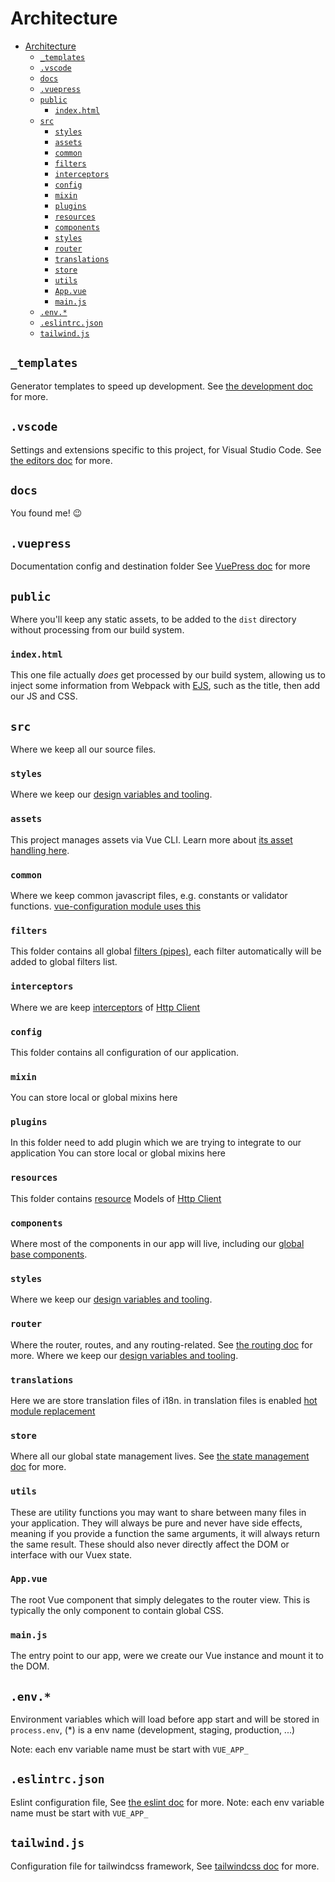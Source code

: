 # Architecture

- [Architecture](#architecture)
  - [`_templates`](#templates)
  - [`.vscode`](#vscode)
  - [`docs`](#docs)
  - [`.vuepress`](#vuepress)
  - [`public`](#public)
    - [`index.html`](#indexhtml)
  - [`src`](#src)
    - [`styles`](#styles)
    - [`assets`](#assets)
    - [`common`](#common)
    - [`filters`](#filters)
    - [`interceptors`](#interceptors)
    - [`config`](#config)
    - [`mixin`](#mixin)
    - [`plugins`](#plugins)
    - [`resources`](#resources)
    - [`components`](#components)
    - [`styles`](#styles-1)
    - [`router`](#router)
    - [`translations`](#translations)
    - [`store`](#store)
    - [`utils`](#utils)
    - [`App.vue`](#appvue)
    - [`main.js`](#mainjs)
  - [`.env.*`](#env)
  - [`.eslintrc.json`](#eslintrcjson)
  - [`tailwind.js`](#tailwindjs)

## `_templates`

Generator templates to speed up development. See [the development doc](development.md#generators) for more.

## `.vscode`

Settings and extensions specific to this project, for Visual Studio Code. See [the editors doc](editors.md#visual-studio-code) for more.

## `docs`

You found me! :wink:

## `.vuepress`

Documentation config and destination folder See [VuePress doc](https://vuepress.vuejs.org) for more

## `public`

Where you'll keep any static assets, to be added to the `dist` directory without processing from our build system.

### `index.html`

This one file actually _does_ get processed by our build system, allowing us to inject some information from Webpack with [EJS](http://ejs.co/), such as the title, then add our JS and CSS.

## `src`

Where we keep all our source files.

### `styles`

Where we keep our [design variables and tooling](tech.md#design-variables-and-tooling).

### `assets`

This project manages assets via Vue CLI. Learn more about [its asset handling here](https://cli.vuejs.org/guide/html-and-static-assets.html).

### `common`

Where we keep common javascript files, e.g. constants or validator functions. [vue-configuration module uses this](https://github.com/alex-oleshkevich/vue-config#readme)

### `filters`

This folder contains all global [filters (pipes)](https://v1.vuejs.org/guide/custom-filter.html), each filter automatically will be added to global filters list.

### `interceptors`

Where we are keep [interceptors](https://github.com/pagekit/vue-resource/blob/develop/docs/http.md#interceptors) of [Http Client](https://github.com/pagekit/vue-resource)

### `config`

This folder contains all configuration of our application.

### `mixin`

You can store local or global mixins here

### `plugins`

In this folder need to add plugin which we are trying to integrate to our application
You can store local or global mixins here

### `resources`

This folder contains [resource](https://github.com/pagekit/vue-resource/blob/develop/docs/resource.md) Models of [Http Client](https://github.com/pagekit/vue-resource)

### `components`

Where most of the components in our app will live, including our [global base components](development.md#base-components).

### `styles`

Where we keep our [design variables and tooling](tech.md#design-variables-and-tooling).

### `router`

Where the router, routes, and any routing-related. See [the routing doc](routing.md) for more.
Where we keep our [design variables and tooling](tech.md#design-variables-and-tooling).

### `translations`

Here we are store translation files of i18n. in translation files is enabled [hot module replacement](https://webpack.js.org/concepts/hot-module-replacement/)

### `store`

Where all our global state management lives. See [the state management doc](state.md) for more.

### `utils`

These are utility functions you may want to share between many files in your application. They will always be pure and never have side effects, meaning if you provide a function the same arguments, it will always return the same result. These should also never directly affect the DOM or interface with our Vuex state.

### `App.vue`

The root Vue component that simply delegates to the router view. This is typically the only component to contain global CSS.

### `main.js`

The entry point to our app, were we create our Vue instance and mount it to the DOM.

## `.env.*`

Environment variables which will load before app start and will be stored in `process.env`, (*) is a env name (development, staging, production, ...)

Note: each env variable name must be start with `VUE_APP_`

## `.eslintrc.json`

Eslint configuration file, See [the eslint doc](https://eslint.org/) for more.
Note: each env variable name must be start with `VUE_APP_`

## `tailwind.js`

Configuration file for tailwindcss framework, See [tailwindcss doc](https://tailwindcss.com/docs) for more.
